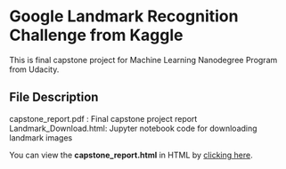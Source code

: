 # Google Landmark Recognition Challenge from Kaggle
This is final capstone project for Machine Learning Nanodegree Program from Udacity.

## File Description
capstone_report.pdf : Final capstone project report
Landmark_Download.html: Jupyter notebook code for downloading landmark images

You can view the **capstone_report.html** in HTML by [clicking here](http://htmlpreview.github.io/?https://github.com/gapkim/Landmark_Recognition/blob/master/Landmark_Download.html).

